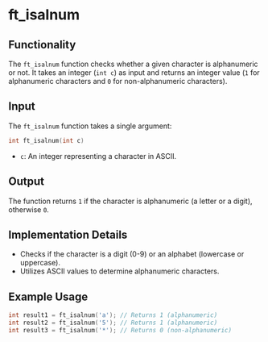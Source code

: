 # ft_isalnum

## Functionality

The `ft_isalnum` function checks whether a given character is alphanumeric or not. It takes an integer (`int c`) as input and returns an integer value (`1` for alphanumeric characters and `0` for non-alphanumeric characters).

## Input

The `ft_isalnum` function takes a single argument:
```c
int	ft_isalnum(int c)
```
- `c`: An integer representing a character in ASCII.

## Output

The function returns `1` if the character is alphanumeric (a letter or a digit), otherwise `0`.

## Implementation Details

- Checks if the character is a digit (0-9) or an alphabet (lowercase or uppercase).
- Utilizes ASCII values to determine alphanumeric characters.

## Example Usage

```c
int result1 = ft_isalnum('a'); // Returns 1 (alphanumeric)
int result2 = ft_isalnum('5'); // Returns 1 (alphanumeric)
int result3 = ft_isalnum('*'); // Returns 0 (non-alphanumeric)
```
